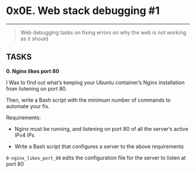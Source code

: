 # 0x0E. Web stack debugging #1

---

> Web debugging tasks on fixing errors on why the web is not working as it should

## TASKS

**0. Nginx likes port 80**

I Was to find out what’s keeping your Ubuntu container’s Nginx installation from listening on port 80.

Then, write a Bash script with the minimum number of commands to automate your fix.

Requirements:

- Nginx must be running, and listening on port 80 of all the server’s active IPv4 IPs

- Write a Bash script that configures a server to the above requirements

`0-nginx_likes_port_80` edits the configuration file for the server to listen at port 80
